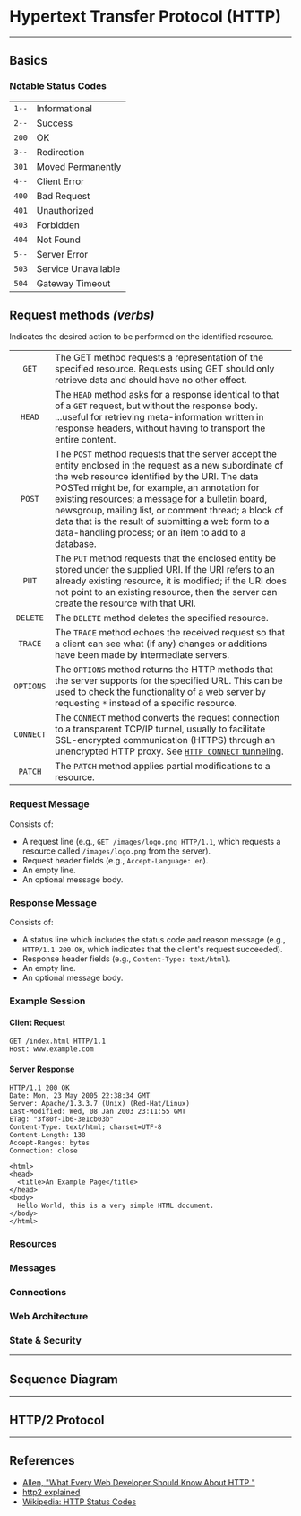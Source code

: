 # Hypertext Transfer Protocol (HTTP)

---

## Basics

### Notable Status Codes

|       |                     |
|-------|---------------------|
| `1--` | Informational       |
| `2--` | Success             |
| `200` | OK                  |
| `3--` | Redirection         |
| `301` | Moved Permanently   |
| `4--` | Client Error        |
| `400` | Bad Request         |
| `401` | Unauthorized        |
| `403` | Forbidden           |
| `404` | Not Found           |
| `5--` | Server Error        |
| `503` | Service Unavailable |
| `504` | Gateway Timeout     |

## Request methods *(verbs)*

Indicates the desired action to be performed on the identified resource.

|           |                                                                                                                                                                                                                                                                                                                                                                                                                                        |
|:---------:|----------------------------------------------------------------------------------------------------------------------------------------------------------------------------------------------------------------------------------------------------------------------------------------------------------------------------------------------------------------------------------------------------------------------------------------|
|   `GET`   | The GET method requests a representation of the specified resource. Requests using GET should only retrieve data and should have no other effect.                            |
|  `HEAD`   | The `HEAD` method asks for a response identical to that of a `GET` request, but without the response body. ...useful for retrieving meta-information written in response headers, without having to transport the entire content.                                                                                                                                                                                                   |
|  `POST`   | The `POST` method requests that the server accept the entity enclosed in the request as a new subordinate of the web resource identified by the URI. The data POSTed might be, for example, an annotation for existing resources; a message for a bulletin board, newsgroup, mailing list, or comment thread; a block of data that is the result of submitting a web form to a data-handling process; or an item to add to a database. |
|   `PUT`   | The `PUT` method requests that the enclosed entity be stored under the supplied URI. If the URI refers to an already existing resource, it is modified; if the URI does not point to an existing resource, then the server can create the resource with that URI.                                                                                                                                                                      |
| `DELETE`  | The `DELETE` method deletes the specified resource.                                                                                                                                                                                                                                                                                                                                                                                    |
|  `TRACE`  | The `TRACE` method echoes the received request so that a client can see what (if any) changes or additions have been made by intermediate servers.                                                                                                                                                                                                                                                                                     |
| `OPTIONS` | The `OPTIONS` method returns the HTTP methods that the server supports for the specified URL. This can be used to check the functionality of a web server by requesting `*` instead of a specific resource.                                                                                                                                                                                                                            |
| `CONNECT` | The `CONNECT` method converts the request connection to a transparent TCP/IP tunnel, usually to facilitate SSL-encrypted communication (HTTPS) through an unencrypted HTTP proxy. See [`HTTP CONNECT` tunneling](https://en.wikipedia.org/wiki/HTTP_tunnel#HTTP_CONNECT_tunneling).                                                                                                                                                                                                                          |
|  `PATCH`  | The `PATCH` method applies partial modifications to a resource.                                                                                                                                                                                                                                                                                                                                                                        |

### Request Message

Consists of:

-   A request line (e.g., `GET /images/logo.png HTTP/1.1`, which requests a resource called `/images/logo.png` from the server).
-   Request header fields (e.g., `Accept-Language: en`).
-   An empty line.
-   An optional message body.

### Response Message

Consists of:

-   A status line which includes the status code and reason message (e.g., `HTTP/1.1 200 OK`, which indicates that the client's request succeeded).
-   Response header fields (e.g., `Content-Type: text/html`).
-   An empty line.
-   An optional message body.

### Example Session

#### Client Request

```http
GET /index.html HTTP/1.1
Host: www.example.com
```

#### Server Response

```http
HTTP/1.1 200 OK
Date: Mon, 23 May 2005 22:38:34 GMT
Server: Apache/1.3.3.7 (Unix) (Red-Hat/Linux)
Last-Modified: Wed, 08 Jan 2003 23:11:55 GMT
ETag: "3f80f-1b6-3e1cb03b"
Content-Type: text/html; charset=UTF-8
Content-Length: 138
Accept-Ranges: bytes
Connection: close

<html>
<head>
  <title>An Example Page</title>
</head>
<body>
  Hello World, this is a very simple HTML document.
</body>
</html>
```

### Resources

### Messages

### Connections

### Web Architecture

### State & Security

---

## Sequence Diagram

---

## HTTP/2 Protocol

---

## References

-   [Allen, "What Every Web Developer Should Know About HTTP "](http://www.amazon.com/Developer-Should-OdeToCode-Programming-Series-ebook/dp/B0076Z6VMI)
-   [http2 explained](https://bagder.gitbooks.io/http2-explained/content)
-   [Wikipedia: HTTP Status Codes](https://en.wikipedia.org/wiki/List_of_HTTP_status_codes)
